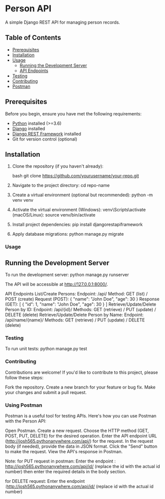 # Person API

A simple Django REST API for managing person records.

## Table of Contents

- [Prerequisites](#prerequisites)
- [Installation](#installation)
- [Usage](#usage)
  - [Running the Development Server](#running-the-development-server)
  - [API Endpoints](#api-endpoints)
- [Testing](#testing)
- [Contributing](#contributing)
- [Postman](#postman)

## Prerequisites

Before you begin, ensure you have met the following requirements:

- [Python](https://www.python.org/downloads/) installed (>=3.6)
- [Django](https://www.djangoproject.com/download/) installed
- [Django REST Framework](https://www.django-rest-framework.org/#installation) installed
- Git for version control (optional)

## Installation

1. Clone the repository (if you haven't already):

   bash
   git clone https://github.com/yourusername/your-repo.git

2. Navigate to the project directory: cd repo-name

3. Create a virtual environment (optional but recommended): python -m venv venv

4. Activate the virtual environment (Windows): venv\Scripts\activate
(macOS/Linux): source venv/bin/activate

5. Install project dependencies: pip install djangorestapiframework

6. Apply database migrations: python manage.py migrate

### Usage

## Running the Development Server
To run the development server: python manage.py runserver

The API will be accessible at http://127.0.0.1:8000/.

API Endpoints
List/Create Persons:
Endpoint: /api/
Method: GET (list) / POST (create)
Request (POST):
{
  "name": "John Doe",
  "age": 30
}
Response (GET):
[
  {
    "id": 1,
    "name": "John Doe",
    "age": 30
  }
]
Retrieve/Update/Delete Person by ID:
Endpoint: /api/{id}/
Methods: GET (retrieve) / PUT (update) / DELETE (delete)
Retrieve/Update/Delete Person by Name:
Endpoint: /api/name/{name}/
Methods: GET (retrieve) / PUT (update) / DELETE (delete)

### Testing

To run unit tests: python manage.py test

### Contributing

Contributions are welcome! If you'd like to contribute to this project, please follow these steps:

Fork the repository.
Create a new branch for your feature or bug fix.
Make your changes and submit a pull request.

### Using Postman

Postman is a useful tool for testing APIs. Here's how you can use Postman with the Person API:

Open Postman.
Create a new request.
Choose the HTTP method (GET, POST, PUT, DELETE) for the desired operation.
Enter the API endpoint URL (http://josh565.pythonanywhere.com/api/) for the request.
In the request body (if needed), provide the data in JSON format.
Click the "Send" button to make the request.
View the API's response in Postman.

Note: for PUT request in postman: Enter the endpoint : http://josh565.pythonanywhere.com/api/id/  (replace the id with the actual id number) then enter the required details in the body section.


for DELETE request: Enter the endpoint :http://josh565.pythonanywhere.com/api/id/ (replace id with the actual id number)
